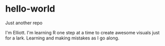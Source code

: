 # hello-world
Just another repo

I'm Elliott. I'm learning R one step at a time to create awesome visuals just for a lark. Learning and making mistakes as I go along. 
